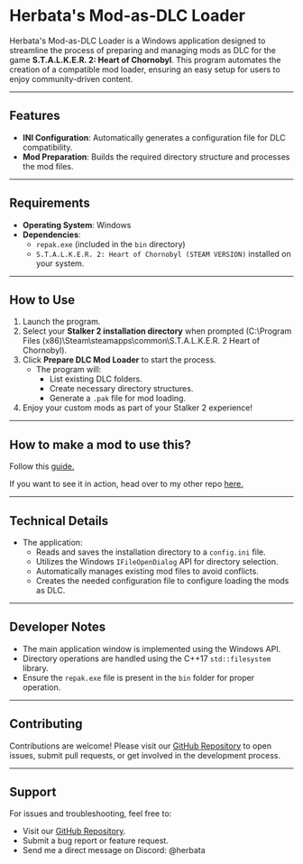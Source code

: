 # Herbata's Mod-as-DLC Loader

Herbata's Mod-as-DLC Loader is a Windows application designed to streamline the process of preparing and managing mods as DLC for the game **S.T.A.L.K.E.R. 2: Heart of Chornobyl**.
This program automates the creation of a compatible mod loader, ensuring an easy setup for users to enjoy community-driven content.

---

## Features
- **INI Configuration**: Automatically generates a configuration file for DLC compatibility.
- **Mod Preparation**: Builds the required directory structure and processes the mod files.

---

## Requirements
- **Operating System**: Windows
- **Dependencies**: 
  - `repak.exe` (included in the `bin` directory)
  - `S.T.A.L.K.E.R. 2: Heart of Chornobyl (STEAM VERSION)` installed on your system.

---

## How to Use
1. Launch the program.
2. Select your **Stalker 2 installation directory** when prompted (C:\Program Files (x86)\Steam\steamapps\common\S.T.A.L.K.E.R. 2 Heart of Chornobyl).
3. Click **Prepare DLC Mod Loader** to start the process.
   - The program will:
     - List existing DLC folders.
     - Create necessary directory structures.
     - Generate a `.pak` file for mod loading.
4. Enjoy your custom mods as part of your Stalker 2 experience!

---

## How to make a mod to use this?
Follow this [guide.](https://docs.google.com/document/d/1dlH18CWkIuBjdzZJbeuH0pFcji3JNdv336uHq1KsDR0/edit?tab=t.0)

If you want to see it in action, head over to my other repo [here.](https://github.com/herbatka/ZubrCaliberChange/tree/dev)

---

## Technical Details
- The application:
  - Reads and saves the installation directory to a `config.ini` file.
  - Utilizes the Windows `IFileOpenDialog` API for directory selection.
  - Automatically manages existing mod files to avoid conflicts.
  - Creates the needed configuration file to configure loading the mods as DLC.

---

## Developer Notes
- The main application window is implemented using the Windows API.
- Directory operations are handled using the C++17 `std::filesystem` library.
- Ensure the `repak.exe` file is present in the `bin` folder for proper operation.

---

## Contributing
Contributions are welcome! Please visit our [GitHub Repository](https://github.com/herbatka/HerbatasDLCModLoader) to open issues, submit pull requests, or get involved in the development process.

---

## Support
For issues and troubleshooting, feel free to:
- Visit our [GitHub Repository](https://github.com/herbatka/HerbatasDLCModLoader).
- Submit a bug report or feature request.
- Send me a direct message on Discord: @herbata
